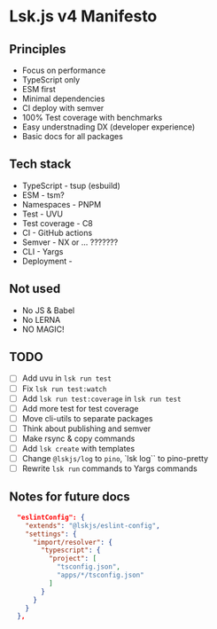 # Lsk.js v4 Manifesto

## Principles

- Focus on performance 
- TypeScript only
- ESM first
- Minimal dependencies
- CI deploy with semver
- 100% Test coverage with benchmarks
- Easy understnading DX (developer experience)
- Basic docs for all packages

## Tech stack
- TypeScript - tsup (esbuild)
- ESM - tsm?
- Namespaces - PNPM
- Test - UVU
- Test coverage - C8
- CI - GitHub actions
- Semver - NX or ... ???????
- CLI - Yargs
- Deployment - 

## Not used
- No JS & Babel
- No LERNA
- NO MAGIC!


## TODO

- [ ] Add uvu in `lsk run test`
- [ ] Fix `lsk run test:watch`
- [ ] Add `lsk run test:coverage` in `lsk run test`
- [ ] Add more test for test coverage
- [ ] Move cli-utils to separate packages
- [ ] Think about publishing and semver
- [ ] Make rsync & copy commands
- [ ] Add `lsk create` with templates
- [ ] Change `@lskjs/log` to `pino`, `lsk log`` to pino-pretty
- [ ] Rewrite `lsk run` commands to Yargs commands

## Notes for future docs


```json
  "eslintConfig": {
    "extends": "@lskjs/eslint-config",
    "settings": {
      "import/resolver": {
        "typescript": {
          "project": [
            "tsconfig.json",
            "apps/*/tsconfig.json"
          ]
        }
      }
    }
  },
```